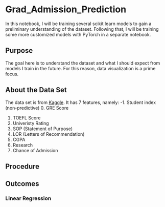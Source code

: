 # Grad_Admission_Prediction
In this notebook, I will be training several scikit learn models to gain a preliminary understanding of the dataset. Following that, I will be training some more customized models with PyTorch in a separate notebook.
## Purpose
The goal here is to understand the dataset and what I should expect from models I train in the future. For this reason, data visualization is a prime focus.

## About the Data Set
The data set is from [Kaggle](https://www.kaggle.com/mohansacharya/graduate-admissions#Admission_Predict_Ver1.1.csv). It has 7 features, namely: 
-1. Student index (non-predictive)
0. GRE Score
1. TOEFL Score
2. Univeristy Rating
3. SOP (Statement of Purpose)
4. LOR (Letters of Recommendation)
5. CGPA
6. Research
7. Chance of Admission

## Procedure


## Outcomes
### Linear Regression

